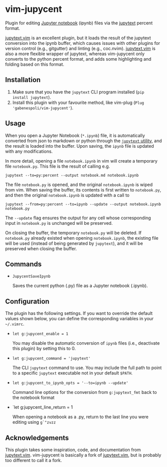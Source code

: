 # vim-jupycent

Plugin for editing [Jupyter notebook][1] (ipynb) files via the [jupytext][2]
percent format.

[jupytext.vim][3] is an excellent plugin, but it loads the result of the
jupytext conversion into the ipynb buffer, which causes issues with other
plugins for version control (e.g., gitgutter) and linting (e.g., coc.nvim).
[jupytext.vim][3] is also a more flexible wrapper of jupytext, whereas
vim-jupycent only converts to the python percent format, and adds some
highlighting and folding based on this format.

## Installation

1. Make sure that you have the `jupytext` CLI program installed (`pip install jupytext`).
2. Install this plugin with your favourite method, like vim-plug (`Plug 'gabenespoli/vim-jupycent'`).

## Usage

When you open a Jupyter Notebook (`*.ipynb`) file, it is automatically
converted from json to markdown or python through the [`jupytext` utility][2],
and the result is loaded into the buffer. Upon saving, the `ipynb` file is
updated with any modifications.

In more detail, opening a file `notebook.ipynb` in vim will create a temporary
file  `notebook.py`. This file is the result of calling e.g.

    jupytext --to=py:percent --output notebook.md notebook.ipynb

The file `notebook.py` is opened, and the original `notebook.ipynb` is wiped
from vim. When saving the buffer, its contents is first written to
`notebook.py`, and then the original `notebook.ipynb` is updated with a call to

    jupytext --from=py:percent --to=ipynb --update --output notebook.ipynb notebook.py

The `--update` flag ensures the output for any cell whose corresponding input
in `notebook.py` is unchanged will be preserved.

On closing the buffer, the temporary `notebook.py` will be deleted. If
`notebook.py` already existed when opening `notebook.ipynb`, the existing file
will be used (instead of being generated by `jupytext`), and it will be
preserved when closing the buffer.

## Commands

*   `JupycentSaveIpynb`

    Saves the current python (.py) file as a Jupyter notebook (.ipynb).

## Configuration

The plugin has the following settings. If you want to override the default values shown below, you can define the corresponding variables in your `~/.vimrc`.

*   `let g:jupycent_enable = 1`

    You may disable the automatic conversion of `ipynb` files (i.e., deactivate this plugin) by setting this to 0.

*   `let g:jupycent_command = 'jupytext'`

    The CLI `jupytext` command to use. You may include the full path to point to a specific `jupytext` executable not in your default `$PATH`.

*   `let g:jupycent_to_ipynb_opts = '--to=ipynb --update'`

    Command line options for the conversion from `g:jupytext_fmt` back to the notebook format

*   `let g:jupycent_line_return = 1

    When opening a notebook as a .py, return to the last line you were editing using ``g`"zvzz``

## Acknowledgements

This plugin takes some inspiration, code, and documentation from [jupytext.vim][3]. vim-jupycent is basically a fork of [jupytext.vim][3], but is probably too different to call it a fork.

[1]: http://jupyter.org
[2]: https://github.com/mwouts/jupytext
[3]: https://github.com/goerz/jupytext.vim

